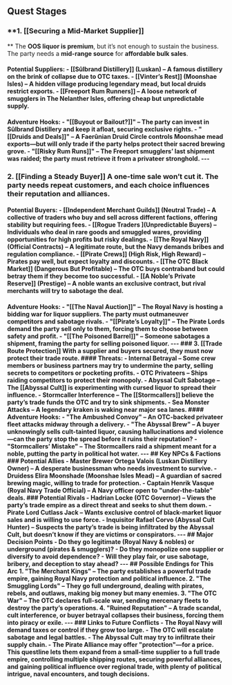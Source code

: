 ## **Quest Stages** 

### **1. [[Securing a Mid-Market Supplier]]

** The **OOS liquor is premium**, but it’s not enough to sustain the business. The party needs a **mid-range source** for **affordable bulk sales**. 

#### **Potential Suppliers:** - **[[Sûlbrand Distillery]] (Luskan)** – A famous distillery **on the brink of collapse** due to OTC taxes. - **[[Vinter’s Rest]] (Moonshae Isles)** – A hidden village producing **legendary mead**, but **local druids restrict exports**. - **[[Freeport Rum Runners]]** – A loose network of smugglers in **The Nelanther Isles**, offering **cheap but unpredictable supply**. 

#### **Adventure Hooks:** - **"[[Buyout or Bailout?]]"** – The party can **invest in Sûlbrand Distillery** and keep it afloat, **securing exclusive rights**. - **"[[Druids and Deals]]"** – A **Faerûnian Druid Circle** controls **Moonshae mead exports**—but will **only trade if the party helps protect their sacred brewing grove**. - **"[[Risky Rum Runs]]"** – The **Freeport smugglers’ last shipment was raided**; the party must **retrieve it from a privateer stronghold**. --- 

### **2. [[Finding a Steady Buyer]]** A one-time sale won’t cut it. The party needs **repeat customers**, and each choice **influences their reputation and alliances**. 

#### **Potential Buyers:** - **[[Independent Merchant Guilds]] (Neutral Trade)** – A collective of traders who buy and sell across different factions, offering stability but requiring fees. - **[[Rogue Traders ](Unpredictable Buyers)** – Individuals who deal in rare goods and smuggled wares, providing opportunities for high profits but risky dealings. - **[[The Royal Navy]] (Official Contracts)** – A **legitimate route**, but the Navy **demands bribes and regulation compliance**. - **[[Pirate Crews]] (High Risk, High Reward)** – Pirates pay well, but expect **loyalty** and **discounts**. - **[[The OTC Black Market]] (Dangerous But Profitable)** – The OTC **buys contraband** but **could betray them** if they become too successful. - **[[A Noble’s Private Reserve]] (Prestige)** – A noble wants an **exclusive contract**, but **rival merchants will try to sabotage the deal**. 

#### **Adventure Hooks:** - **"[[The Naval Auction]]"** – The **Royal Navy is hosting a bidding war** for liquor suppliers. The party must **outmaneuver competitors** and **sabotage rivals**. - **"[[Pirate’s Loyalty]]"** – The **Pirate Lords demand the party sell only to them**, forcing them to **choose between safety and profit**. - **"[[The Poisoned Barrel]]"** – Someone **sabotages a shipment**, framing the party for **selling poisoned liquor**. --- ### **3. [[Trade Route Protection]]** With a supplier and buyers secured, they must now **protect their trade route**. #### **Threats:** - **Internal Betrayal** – Some crew members or business partners may try to **undermine the party**, selling secrets to competitors or pocketing profits. - **OTC Privateers** – Ships raiding competitors to **protect their monopoly**. - **Abyssal Cult Sabotage** – The [[Abyssal Cult]] is **experimenting with cursed liquor** to **spread their influence**. - **Stormcaller Interference** – The [[Stormcallers]] believe the **party’s trade funds the OTC** and try to **sink shipments**. - **Sea Monster Attacks** – A **legendary kraken** is waking near **major sea lanes**. #### **Adventure Hooks:** - **"The Ambushed Convoy"** – An **OTC-backed privateer fleet** attacks **midway through a delivery**. - **"The Abyssal Brew"** – A **buyer unknowingly sells cult-tainted liquor**, causing **hallucinations and violence**—can the party **stop the spread before it ruins their reputation**? - **"Stormcallers’ Mistake"** – The **Stormcallers raid a shipment meant for a noble**, putting the **party in political hot water**. --- ## **Key NPCs & Factions** ### **Potential Allies** - **Master Brewer Ortega Valois (Luskan Distillery Owner)** – A **desperate businessman** who needs **investment** to survive. - **Druidess Elira Moonshade (Moonshae Isles Mead)** – A **guardian of sacred brewing magic**, willing to **trade for protection**. - **Captain Henrik Vasque (Royal Navy Trade Official)** – A **Navy officer** open to **"under-the-table" deals**. ### **Potential Rivals** - **Hadrian Locke (OTC Governor)** – Views the party’s trade empire as **a direct threat** and **seeks to shut them down**. - **Pirate Lord Cutlass Jack** – Wants **exclusive control of black-market liquor sales** and is **willing to use force**. - **Inquisitor Rafael Corvo (Abyssal Cult Hunter)** – Suspects **the party’s trade is being infiltrated by the Abyssal Cult**, but doesn’t know if they are **victims or conspirators**. --- ## **Major Decision Points** - **Do they go legitimate (Royal Navy & nobles) or underground (pirates & smugglers)?** - **Do they monopolize one supplier or diversify to avoid dependence?** - **Will they play fair, or use sabotage, bribery, and deception to stay ahead?** --- ## **Possible Endings for This Arc** 1. **"The Merchant Kings"** – The party **establishes a powerful trade empire**, gaining **Royal Navy protection** and **political influence**. 2. **"The Smuggling Lords"** – They **go full underground**, dealing with **pirates, rebels, and outlaws**, making **big money but many enemies**. 3. **"The OTC War"** – The **OTC declares full-scale war**, sending **mercenary fleets to destroy the party’s operations**. 4. **"Ruined Reputation"** – A **trade scandal, cult interference, or buyer betrayal collapses their business**, forcing them **into piracy or exile**. --- ### **Links to Future Conflicts** - **The Royal Navy will demand taxes or control if they grow too large.** - **The OTC will escalate sabotage and legal battles.** - **The Abyssal Cult may try to infiltrate their supply chain.** - **The Pirate Alliance may offer "protection"—for a price.** This questline **lets them expand from a small-time supplier to a full trade empire, controlling multiple shipping routes, securing powerful alliances, and gaining political influence over regional trade**, with plenty of **political intrigue, naval encounters, and tough decisions**.
